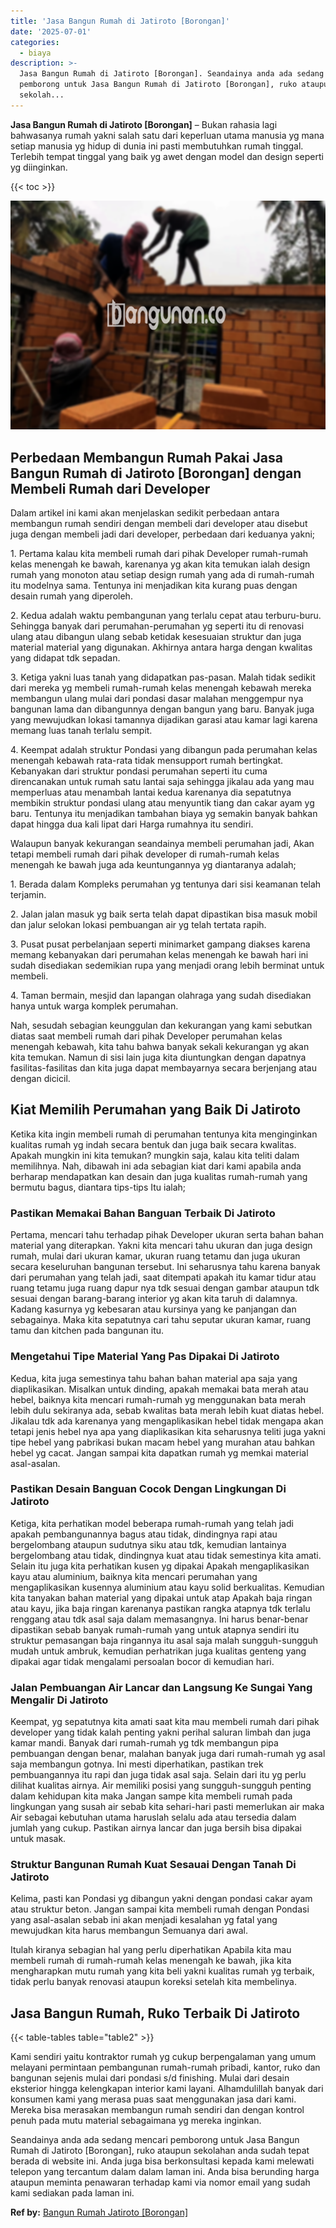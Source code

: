 ```yaml
---
title: 'Jasa Bangun Rumah di Jatiroto [Borongan]'
date: '2025-07-01'
categories:
  - biaya
description: >-
  Jasa Bangun Rumah di Jatiroto [Borongan]. Seandainya anda ada sedang mencari
  pemborong untuk Jasa Bangun Rumah di Jatiroto [Borongan], ruko ataupun
  sekolah...
---
```


**Jasa Bangun Rumah di Jatiroto \[Borongan\]** – Bukan rahasia lagi bahwasanya rumah yakni salah satu dari keperluan utama manusia yg mana setiap manusia yg hidup di dunia ini pasti membutuhkan rumah tinggal. Terlebih tempat tinggal yang baik yg awet dengan model dan design seperti yg diinginkan.

{{< toc >}}

![Jasa Bangun Rumah di Jatiroto [Borongan]](/images/borong-bangunan-19.png)

## Perbedaan Membangun Rumah Pakai Jasa Bangun Rumah di Jatiroto \[Borongan\] dengan Membeli Rumah dari Developer

Dalam artikel ini kami akan menjelaskan sedikit perbedaan antara membangun rumah sendiri dengan membeli dari developer atau disebut juga dengan membeli jadi dari developer, perbedaan dari keduanya yakni;

1\. Pertama kalau kita membeli rumah dari pihak Developer rumah-rumah kelas menengah ke bawah, karenanya yg akan kita temukan ialah design rumah yang monoton atau setiap design rumah yang ada di rumah-rumah itu modelnya sama. Tentunya ini menjadikan kita kurang puas dengan desain rumah yang diperoleh.

2\. Kedua adalah waktu pembangunan yang terlalu cepat atau terburu-buru. Sehingga banyak dari perumahan-perumahan yg seperti itu di renovasi ulang atau dibangun ulang sebab ketidak kesesuaian struktur dan juga material material yang digunakan. Akhirnya antara harga dengan kwalitas yang didapat tdk sepadan.

3\. Ketiga yakni luas tanah yang didapatkan pas-pasan. Malah tidak sedikit dari mereka yg membeli rumah-rumah kelas menengah kebawah mereka membangun ulang mulai dari pondasi dasar malahan menggempur nya bangunan lama dan dibangunnya dengan bangun yang baru. Banyak juga yang mewujudkan lokasi tamannya dijadikan garasi atau kamar lagi karena memang luas tanah terlalu sempit.

4\. Keempat adalah struktur Pondasi yang dibangun pada perumahan kelas menengah kebawah rata-rata tidak mensupport rumah bertingkat. Kebanyakan dari struktur pondasi perumahan seperti itu cuma direncanakan untuk rumah satu lantai saja sehingga jikalau ada yang mau memperluas atau menambah lantai kedua karenanya dia sepatutnya membikin struktur pondasi ulang atau menyuntik tiang dan cakar ayam yg baru. Tentunya itu menjadikan tambahan biaya yg semakin banyak bahkan dapat hingga dua kali lipat dari Harga rumahnya itu sendiri.

Walaupun banyak kekurangan seandainya membeli perumahan jadi, Akan tetapi membeli rumah dari pihak developer di rumah-rumah kelas menengah ke bawah juga ada keuntungannya yg diantaranya adalah;

1\. Berada dalam Kompleks perumahan yg tentunya dari sisi keamanan telah terjamin.

2\. Jalan jalan masuk yg baik serta telah dapat dipastikan bisa masuk mobil dan jalur selokan lokasi pembuangan air yg telah tertata rapih.

3\. Pusat pusat perbelanjaan seperti minimarket gampang diakses karena memang kebanyakan dari perumahan kelas menengah ke bawah hari ini sudah disediakan sedemikian rupa yang menjadi orang lebih berminat untuk membeli.

4\. Taman bermain, mesjid dan lapangan olahraga yang sudah disediakan hanya untuk warga komplek perumahan.

Nah, sesudah sebagian keunggulan dan kekurangan yang kami sebutkan diatas saat membeli rumah dari pihak Developer perumahan kelas menengah kebawah, kita tahu bahwa banyak sekali kekurangan yg akan kita temukan. Namun di sisi lain juga kita diuntungkan dengan dapatnya fasilitas-fasilitas dan kita juga dapat membayarnya secara berjenjang atau dengan dicicil.

## Kiat Memilih Perumahan yang Baik Di Jatiroto

Ketika kita ingin membeli rumah di perumahan tentunya kita menginginkan kualitas rumah yg indah secara bentuk dan juga baik secara kwalitas. Apakah mungkin ini kita temukan? mungkin saja, kalau kita teliti dalam memilihnya. Nah, dibawah ini ada sebagian kiat dari kami apabila anda berharap mendapatkan kan desain dan juga kualitas rumah-rumah yang bermutu bagus, diantara tips-tips Itu ialah;

### Pastikan Memakai Bahan Banguan Terbaik Di Jatiroto

Pertama, mencari tahu terhadap pihak Developer ukuran serta bahan bahan material yang diterapkan. Yakni kita mencari tahu ukuran dan juga design rumah, mulai dari ukuran kamar, ukuran ruang tetamu dan juga ukuran secara keseluruhan bangunan tersebut. Ini seharusnya tahu karena banyak dari perumahan yang telah jadi, saat ditempati apakah itu kamar tidur atau ruang tetamu juga ruang dapur nya tdk sesuai dengan gambar ataupun tdk sesuai dengan barang-barang interior yg akan kita taruh di dalamnya. Kadang kasurnya yg kebesaran atau kursinya yang ke panjangan dan sebagainya. Maka kita sepatutnya cari tahu seputar ukuran kamar, ruang tamu dan kitchen pada bangunan itu.

### Mengetahui Tipe Material Yang Pas Dipakai Di Jatiroto

Kedua, kita juga semestinya tahu bahan bahan material apa saja yang diaplikasikan. Misalkan untuk dinding, apakah memakai bata merah atau hebel, baiknya kita mencari rumah-rumah yg menggunakan bata merah lebih dulu sekiranya ada, sebab kwalitas bata merah lebih kuat diatas hebel. Jikalau tdk ada karenanya yang mengaplikasikan hebel tidak mengapa akan tetapi jenis hebel nya apa yang diaplikasikan kita seharusnya teliti juga yakni tipe hebel yang pabrikasi bukan macam hebel yang murahan atau bahkan hebel yg cacat. Jangan sampai kita dapatkan rumah yg memkai material asal-asalan.

### Pastikan Desain Banguan Cocok Dengan Lingkungan Di Jatiroto

Ketiga, kita perhatikan model beberapa rumah-rumah yang telah jadi apakah pembangunannya bagus atau tidak, dindingnya rapi atau bergelombang ataupun sudutnya siku atau tdk, kemudian lantainya bergelombang atau tidak, dindingnya kuat atau tidak semestinya kita amati. Selain itu juga kita perhatikan kusen yg dipakai Apakah mengaplikasikan kayu atau aluminium, baiknya kita mencari perumahan yang mengaplikasikan kusennya aluminium atau kayu solid berkualitas. Kemudian kita tanyakan bahan material yang dipakai untuk atap Apakah baja ringan atau kayu, jika baja ringan karenanya pastikan rangka atapnya tdk terlalu renggang atau tdk asal saja dalam memasangnya. Ini harus benar-benar dipastikan sebab banyak rumah-rumah yang untuk atapnya sendiri itu struktur pemasangan baja ringannya itu asal saja malah sungguh-sungguh mudah untuk ambruk, kemudian perhatrikan juga kualitas genteng yang dipakai agar tidak mengalami persoalan bocor di kemudian hari.

### Jalan Pembuangan Air Lancar dan Langsung Ke Sungai Yang Mengalir Di Jatiroto

Keempat, yg sepatutnya kita amati saat kita mau membeli rumah dari pihak developer yang tidak kalah penting yakni perihal saluran limbah dan juga kamar mandi. Banyak dari rumah-rumah yg tdk membangun pipa pembuangan dengan benar, malahan banyak juga dari rumah-rumah yg asal saja membangun gotnya. Ini mesti diperhatikan, pastikan trek pembuangannya itu rapi dan juga tidak asal saja. Selain dari itu yg perlu dilihat kualitas airnya. Air memiliki posisi yang sungguh-sungguh penting dalam kehidupan kita maka Jangan sampe kita membeli rumah pada lingkungan yang susah air sebab kita sehari-hari pasti memerlukan air maka Air sebagai kebutuhan utama haruslah selalu ada atau tersedia dalam jumlah yang cukup. Pastikan airnya lancar dan juga bersih bisa dipakai untuk masak.

### Struktur Bangunan Rumah Kuat Sesauai Dengan Tanah Di Jatiroto

Kelima, pasti kan Pondasi yg dibangun yakni dengan pondasi cakar ayam atau struktur beton. Jangan sampai kita membeli rumah dengan Pondasi yang asal-asalan sebab ini akan menjadi kesalahan yg fatal yang mewujudkan kita harus membangun Semuanya dari awal.

Itulah kiranya sebagian hal yang perlu diperhatikan Apabila kita mau membeli rumah di rumah-rumah kelas menengah ke bawah, jika kita mengharapkan mutu rumah yang kita beli yakni kualitas rumah yg terbaik, tidak perlu banyak renovasi ataupun koreksi setelah kita membelinya.

## Jasa Bangun Rumah, Ruko Terbaik Di Jatiroto

{{< table-tables table="table2" >}}

Kami sendiri yaitu kontraktor rumah yg cukup berpengalaman yang umum melayani permintaan pembangunan rumah-rumah pribadi, kantor, ruko dan bangunan sejenis mulai dari pondasi s/d finishing. Mulai dari desain eksterior hingga kelengkapan interior kami layani. Alhamdulillah banyak dari konsumen kami yang merasa puas saat menggunakan jasa dari kami. Mereka bisa merasakan membangun rumah sendiri dan dengan kontrol penuh pada mutu material sebagaimana yg mereka inginkan.

Seandainya anda ada sedang mencari pemborong untuk Jasa Bangun Rumah di Jatiroto \[Borongan\], ruko ataupun sekolahan anda sudah tepat berada di website ini. Anda juga bisa berkonsultasi kepada kami melewati telepon yang tercantum dalam dalam laman ini. Anda bisa berunding harga ataupun meminta penawaran terhadap kami via nomor email yang sudah kami sediakan pada laman ini.

**Ref by:** [Bangun Rumah Jatiroto [Borongan]](https://id.wikipedia.org/wiki/Bangun)
